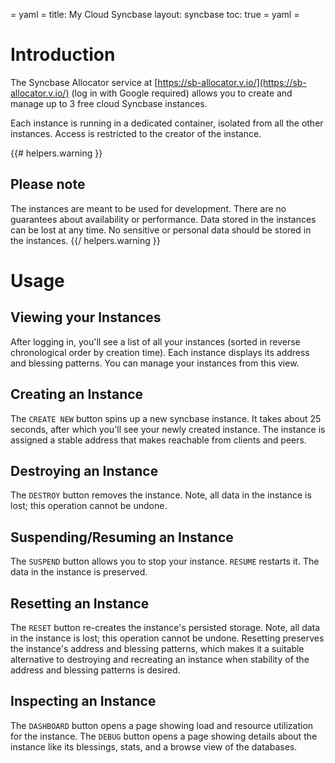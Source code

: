 = yaml =
title: My Cloud Syncbase
layout: syncbase
toc: true
= yaml =

# Introduction

The Syncbase Allocator service at
[https://sb-allocator.v.io/](https://sb-allocator.v.io/) (log in with Google
required) allows you to create and manage up to 3 free cloud Syncbase instances.

Each instance is running in a dedicated container, isolated from all the other
instances.  Access is restricted to the creator of the instance.

{{# helpers.warning }}
## Please note

The instances are meant to be used for development.  There are no guarantees
about availability or performance.  Data stored in the instances can be lost at
any time.  No sensitive or personal data should be stored in the instances.
{{/ helpers.warning }}

# Usage

## Viewing your Instances

After logging in, you'll see a list of all your instances (sorted in reverse
chronological order by creation time).  Each instance displays its address and
blessing patterns.  You can manage your instances from this view.

## Creating an Instance

The `CREATE NEW` button spins up a new syncbase instance.  It takes about 25
seconds, after which you'll see your newly created instance.  The instance is
assigned a stable address that makes reachable from clients and peers.

## Destroying an Instance

The `DESTROY` button removes the instance.  Note, all data in the instance is
lost; this operation cannot be undone.

## Suspending/Resuming an Instance

The `SUSPEND` button allows you to stop your instance.  `RESUME` restarts it.
The data in the instance is preserved.

## Resetting an Instance

The `RESET` button re-creates the instance's persisted storage.  Note, all data
in the instance is lost; this operation cannot be undone.  Resetting preserves
the instance's address and blessing patterns, which makes it a suitable
alternative to destroying and recreating an instance when stability of the
address and blessing patterns is desired.

## Inspecting an Instance

The `DASHBOARD` button opens a page showing load and resource utilization for
the instance.  The `DEBUG` button opens a page showing details about the
instance like its blessings, stats, and a browse view of the databases.

[Debugging]: /syncbase/guides/debugging.html

